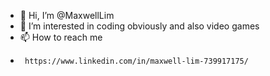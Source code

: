- 👋 Hi, I’m @MaxwellLim
- 👀 I’m interested in coding obviously and also video games
- 📫 How to reach me 
-      https://www.linkedin.com/in/maxwell-lim-739917175/

<!---
MaxwellLim/MaxwellLim is a ✨ special ✨ repository because its `README.md` (this file) appears on your GitHub profile.
You can click the Preview link to take a look at your changes.
--->
